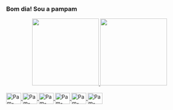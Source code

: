 ### Bom dia! Sou a pampam
<div align="center">
  <a href="https://github.com/p4mpam">
  <img height="180em" src="https://github-readme-stats.vercel.app/api?username=p4mpam&show_icons=true&theme=dracula&include_all_commits=true&count_private=true"/>
  <img height="180em" src="https://github-readme-stats.vercel.app/api/top-langs/?username=p4mpam&layout=compact&langs_count=7&theme=dracula"/>
</div>
  <div style="display: inline_block"><br>
    <img align="center" alt="Pam-Python" height="30" width="40" src="https://cdn.jsdelivr.net/gh/devicons/devicon/icons/python/python-original.svg">
     <img align="center" alt="Pam-Java" height="30" width="40" src="https://cdn.jsdelivr.net/gh/devicons/devicon/icons/java/java-original.svg">
     <img align="center" alt="Pam-JavaScript" height="30" width="40" src="https://cdn.jsdelivr.net/gh/devicons/devicon/icons/javascript/javascript-original.svg">
     <img align="center" alt="Pam-HTML" height="30" width="40" src="https://cdn.jsdelivr.net/gh/devicons/devicon/icons/html5/html5-original.svg">
     <img align="center" alt="Pam-CSS" height="30" width="40" src="https://cdn.jsdelivr.net/gh/devicons/devicon/icons/css3/css3-original.svg">
     <img align="center" alt="Pam-Java" height="30" width="40" src="https://cdn.jsdelivr.net/gh/devicons/devicon/icons/dart/dart-original.svg">
  </div>
  
<!--
**p4mpam/p4mpam** is a ✨ _special_ ✨ repository because its `README.md` (this file) appears on your GitHub profile.

Here are some ideas to get you started:

- 🔭 I’m currently working on ...
- 🌱 I’m currently learning ...
- 👯 I’m looking to collaborate on ...
- 🤔 I’m looking for help with ...
- 💬 Ask me about ...
- 📫 How to reach me: ...
- 😄 Pronouns: ...
- ⚡ Fun fact: ...
-->
